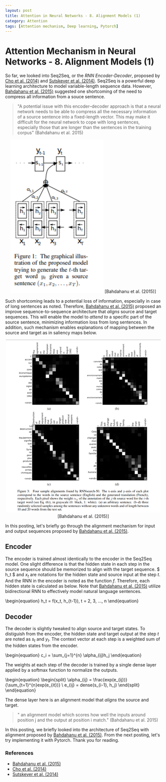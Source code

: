 ```yaml
---
layout: post
title: Attention in Neural Networks - 8. Alignment Models (1)
category: Attention
tags: [Attention mechanism, Deep learning, Pytorch]
---
```


# Attention Mechanism in Neural Networks - 8. Alignment Models (1)

So far, we looked into Seq2Seq, or the *RNN Encoder-Decoder*, proposed by [Cho et al. (2014)](http://emnlp2014.org/papers/pdf/EMNLP2014179.pdf) and [Sutskever et al. (2014)](https://papers.nips.cc/paper/5346-sequence-to-sequence-learning-with-neural-networks.pdf). Seq2Seq is a powerful deep learning architecture to model variable-length sequence data. However, [Bahdahanu et al. (2015)](https://arxiv.org/pdf/1409.0473.pdf) suggested one shortcoming of the need to compress all information from a souce sentence. 

> "A potential issue with this encoder–decoder approach is that a neural network needs to be able to compress all the necessary information of a source sentence into a fixed-length vector. This may make it difficult for the neural network to cope with long sentences, especially those that are longer than the sentences in the training corpus" (Bahdahanu et al. 2015) 

<p align = "center">
<img src ="/data/images/2020-03-05/0.PNG" width = "300px"/>
[Bahdahanu et al. (2015)]
</p>

Such shortcoming leads to a potential loss of information, especially in case of long sentences as noted. Therefore, [Bahdahanu et al. (2015)](https://arxiv.org/pdf/1409.0473.pdf) proposed an improve sequence-to-sequence architecture that *aligns* source and target sequences. This will enable the model to *attend to* a specific part of the source sentence, minimizing information loss from long sentences. In addition, such mechanism enables explanations of mapping between the source and target as in saliency maps below.

<p align = "center">
<img src ="/data/images/2020-03-05/1.PNG" width = "500px"/>
[Bahdahanu et al. (2015)]
</p>

In this posting, let's briefly go through the alignment mechanism for input and output sequences proposed by [Bahdahanu et al. (2015)](https://arxiv.org/pdf/1409.0473.pdf).

## Encoder

The encoder is trained almost identically to the encoder in the Seq2Seq model. One slight difference is that the hidden state in each step in the source sequence should be memorized to align with the target sequence. $ h_t $ and $x_t$ are notations for the hidden state and source input at the step $t$. And the RNN in the encoder is noted as the function $f$. Therefore, each hidden state is calculated as below. Note that [Bahdahanu et al. (2015)](https://arxiv.org/pdf/1409.0473.pdf) utilize bidirectional RNN to effectively model natural language sentences.

\begin{equation}
h_t = f(x_t, h_{t-1}), t = 2, 3, ..., n
\end{equation}

## Decoder

The decoder is slightly tweaked to align source and target states. To distiguish from the encoder, the hidden state and target output at the step $t$ are noted as $s_t$ and $y_t$. The context vector at each step is a weighted sum of the hidden states from the encoder.

\begin{equation}
c_i = \sum_{j=1}^{n} \alpha_{ij}h_j
\end{equation}

The weights at each step of the decoder is trained by a single dense layer applied by a softmax function to normalize the outputs.

\begin{equation}
\begin{split}
\alpha_{ij} = \frac{exp(e_{ij})}{\sum_{t=1}^{n}exp(e_{it})} \\
e_{ij} = dense(s_{i-1}, h_j)
\end{split}
\end{equation}

The dense layer here is an alignment model that *aligns* the source and target.

> " an alignment model which scores how well the inputs around position j and the output at position i match." (Bahdahanu et al. 2015)


In this posting, we briefly looked into the architecture of Seq2Seq with alignment proposed by [Bahdahanu et al. (2015)](https://arxiv.org/pdf/1409.0473.pdf). From the next posting, let's try implementing it with Pytorch. Thank you for reading.


### References

- [Bahdahanu et al. (2015)](https://arxiv.org/pdf/1409.0473.pdf)
- [Cho et al. (2014)](http://emnlp2014.org/papers/pdf/EMNLP2014179.pdf)
- [Sutskever et al. (2014)](https://papers.nips.cc/paper/5346-sequence-to-sequence-learning-with-neural-networks.pdf)


